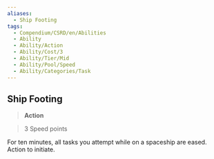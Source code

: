 ```yaml
---
aliases:
  - Ship Footing
tags:
  - Compendium/CSRD/en/Abilities
  - Ability
  - Ability/Action
  - Ability/Cost/3
  - Ability/Tier/Mid
  - Ability/Pool/Speed
  - Ability/Categories/Task
---
```

  
    
## Ship Footing    
>**Action**    
>3 Speed points  
    
For ten minutes, all tasks you attempt while on a spaceship are eased. Action to initiate.